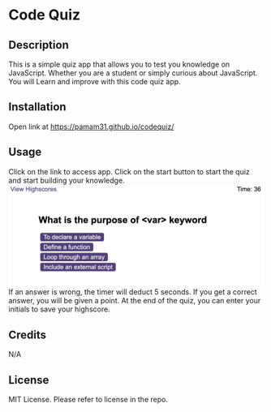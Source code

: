 # Code Quiz
## Description
This is a simple quiz app that allows you to test you knowledge on JavaScript. Whether you are a student or simply curious about JavaScript. You will Learn and improve with this code quiz app.

## Installation
Open link at https://pamam31.github.io/codequiz/

## Usage
Click on the link to access app. Click on the start button to start the quiz and start building your knowledge.
![Quiz page](./images/quiz.png)
If an answer is wrong, the timer will deduct 5 seconds. If you get a correct answer, you will be given a point.
At the end of the quiz, you can enter your initials to save your highscore.


## Credits
N/A

## License
MIT License. Please refer to license in the repo.
